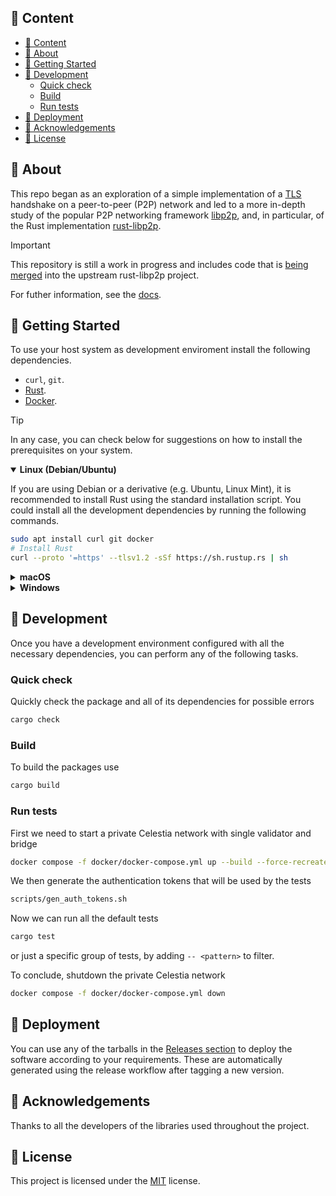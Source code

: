 ## 🔎 Content

- [🔎 Content](#-content)
- [🤔 About ](#-about-)
- [🏁 Getting Started ](#-getting-started-)
- [🔧 Development ](#-development-)
  - [Quick check ](#quick-check-)
  - [Build ](#build-)
  - [Run tests ](#run-tests-)
- [🚀 Deployment ](#-deployment-)
- [🎉 Acknowledgements ](#-acknowledgements-)
- [📝 License ](#-license-)

## 🤔 About <a name = "about"></a>

This repo began as an exploration of a simple implementation of a [TLS] handshake on a peer-to-peer
(P2P) network and led to a more in-depth study of the popular P2P networking framework [libp2p], and,
in particular, of the Rust implementation [rust-libp2p].

> [!IMPORTANT]
> This repository is still a work in progress and includes code that is
> [being merged](https://github.com/libp2p/rust-libp2p/pull/4864) into the upstream rust-libp2p project.

For futher information, see the [docs](./docs/overview.md).

## 🏁 Getting Started <a name = "getting-started"></a>

To use your host system as development enviroment install the following dependencies.

- `curl`, `git`.
- [Rust](https://www.rust-lang.org/tools/install).
- [Docker](https://docs.docker.com/get-docker/).

> [!TIP]
> In any case, you can check below for suggestions on how to install the prerequisites on your system.

<details open>
<summary><b>Linux (Debian/Ubuntu)</b></summary>

If you are using Debian or a derivative (e.g. Ubuntu, Linux Mint), it is recommended to install Rust
using the standard installation script. You could install all the development dependencies by running
the following commands.
```sh
sudo apt install curl git docker
# Install Rust
curl --proto '=https' --tlsv1.2 -sSf https://sh.rustup.rs | sh
```
</details>

<details close>
<summary><b>macOS</b></summary>

If you are using macOS you could install all the development dependencies using [Homebrew](https://brew.sh)
by running the following commands.
```sh
brew install curl git docker
# Install Rust
curl --proto '=https' --tlsv1.2 -sSf https://sh.rustup.rs | sh
```
</details>

<details close>
<summary><b>Windows</b></summary>

If you are using Windows, you could install all the required dependencies using the
[`winget`](https://docs.microsoft.com/en-us/windows/package-manager/winget/#production-recommended)
CLI tool by running the following commands.
```sh
winget install --id Git.Git
winget install --id Docker.DockerDesktop
winget install --id Rustlang.Rust.MSVC
```
> You can probably run the shell scripts on your Windows system if you use Git Bash, but it is recommended
> to use the Windows Subsystem for Linux ([WSL](https://docs.microsoft.com/en-us/windows/wsl/install))
> instead as development environment and follow the suggestions for Debian/Ubuntu.
</details>

## 🔧 Development <a name = "development"></a>

Once you have a development environment configured with all the necessary dependencies, you can
perform any of the following tasks.

### Quick check <a name = "quick-check"></a>

Quickly check the package and all of its dependencies for possible errors
```sh
cargo check
```

### Build <a name = "build"></a>

To build the packages use
```sh
cargo build
```

### Run tests <a name = "run-tests"></a>

First we need to start a private Celestia network with single validator and bridge
```sh
docker compose -f docker/docker-compose.yml up --build --force-recreate -d
```
We then generate the authentication tokens that will be used by the tests
```sh
scripts/gen_auth_tokens.sh
```
Now we can run all the default tests
```sh
cargo test
```
or just a specific group of tests, by adding `-- <pattern>` to filter.

To conclude, shutdown the private Celestia network
```sh
docker compose -f docker/docker-compose.yml down
```

## 🚀 Deployment <a name = "deployment"></a>

You can use any of the tarballs in the [Releases section](https://github.com/denis2glez/p2p-handshake/releases)
to deploy the software according to your requirements. These are automatically generated using the
release workflow after tagging a new version.

## 🎉 Acknowledgements <a name = "acknowledgement"></a>

Thanks to all the developers of the libraries used throughout the project.

## 📝 License <a name = "license"></a>

This project is licensed under the [MIT](LICENSE) license.

[TLS]: https://datatracker.ietf.org/doc/rfc8446
[libp2p]: https://docs.libp2p.io/
[rust-libp2p]: https://github.com/libp2p/rust-libp2p